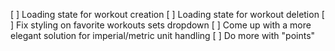 [ ] Loading state for workout creation
[ ] Loading state for workout deletion
[ ] Fix styling on favorite workouts sets dropdown
[ ] Come up with a more elegant solution for imperial/metric unit handling
[ ] Do more with "points"